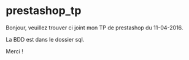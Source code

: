 # prestashop_tp

Bonjour, veuillez trouver ci joint mon TP de prestashop du 11-04-2016.

La BDD est dans le dossier sql.

Merci !